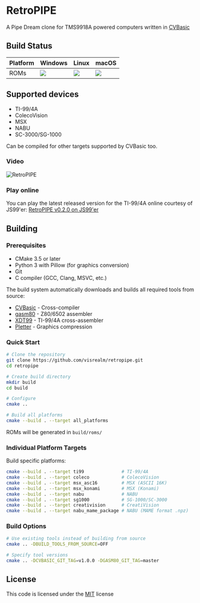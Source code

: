 # RetroPIPE

A Pipe Dream clone for TMS9918A powered computers written in [CVBasic](https://github.com/visrealm/CVBasic)

## Build Status

| Platform | Windows | Linux | macOS |
|----------|---------|-------|-------|
| ROMs | [![](https://github.com/visrealm/retropipe/actions/workflows/build-windows.yml/badge.svg)](https://github.com/visrealm/retropipe/actions/workflows/build-windows.yml) | [![](https://github.com/visrealm/retropipe/actions/workflows/build-linux.yml/badge.svg)](https://github.com/visrealm/retropipe/actions/workflows/build-linux.yml) | [![](https://github.com/visrealm/retropipe/actions/workflows/build-macos.yml/badge.svg)](https://github.com/visrealm/retropipe/actions/workflows/build-macos.yml) |

## Supported devices

* TI-99/4A
* ColecoVision
* MSX
* NABU
* SC-3000/SG-1000

Can be compiled for other targets supported by CVBasic too.

### Video

<p align="left"><img src="img/retropipe.gif" alt="RetroPIPE"></p>

### Play online

You can play the latest released version for the TI-99/4A online courtesy of JS99'er: [RetroPIPE v0.2.0 on JS99'er](https://js99er.net/#/?cartUrl=https:%2F%2Fgithub.com%2Fvisrealm%2Fretropipe%2Freleases%2Fdownload%2Fv0.2%2Fretropipe_v0-2-0_ti99_8.bin)

## Building

### Prerequisites

* CMake 3.5 or later
* Python 3 with Pillow (for graphics conversion)
* Git
* C compiler (GCC, Clang, MSVC, etc.)

The build system automatically downloads and builds all required tools from source:
* [CVBasic](https://github.com/visrealm/CVBasic) - Cross-compiler
* [gasm80](https://github.com/visrealm/gasm80) - Z80/6502 assembler
* [XDT99](https://github.com/endlos99/xdt99) - TI-99/4A cross-assembler
* [Pletter](https://github.com/nanochess/Pletter) - Graphics compression

### Quick Start

```bash
# Clone the repository
git clone https://github.com/visrealm/retropipe.git
cd retropipe

# Create build directory
mkdir build
cd build

# Configure
cmake ..

# Build all platforms
cmake --build . --target all_platforms
```

ROMs will be generated in `build/roms/`

### Individual Platform Targets

Build specific platforms:

```bash
cmake --build . --target ti99              # TI-99/4A
cmake --build . --target coleco            # ColecoVision
cmake --build . --target msx_asc16         # MSX (ASCII 16K)
cmake --build . --target msx_konami        # MSX (Konami)
cmake --build . --target nabu              # NABU
cmake --build . --target sg1000            # SG-1000/SC-3000
cmake --build . --target creativision      # CreatiVision
cmake --build . --target nabu_mame_package # NABU (MAME format .npz)
```

### Build Options

```bash
# Use existing tools instead of building from source
cmake .. -DBUILD_TOOLS_FROM_SOURCE=OFF

# Specify tool versions
cmake .. -DCVBASIC_GIT_TAG=v1.0.0 -DGASM80_GIT_TAG=master
```

## License
This code is licensed under the [MIT](https://opensource.org/licenses/MIT "MIT") license

